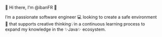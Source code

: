  👋 Hi there, I’m @ibanFR 👀

 I’m a passionate software engineer 💻 looking  to create a safe environment 🌱 that supports creative thinking💡in a continuous learning process to expand my knowledge in the ✨Java✨ ecosystem.  


<!---
ibanFR/ibanFR is a ✨ special ✨ repository because its `README.md` (this file) appears on your GitHub profile.
You can click the Preview link to take a look at your changes.
--->
